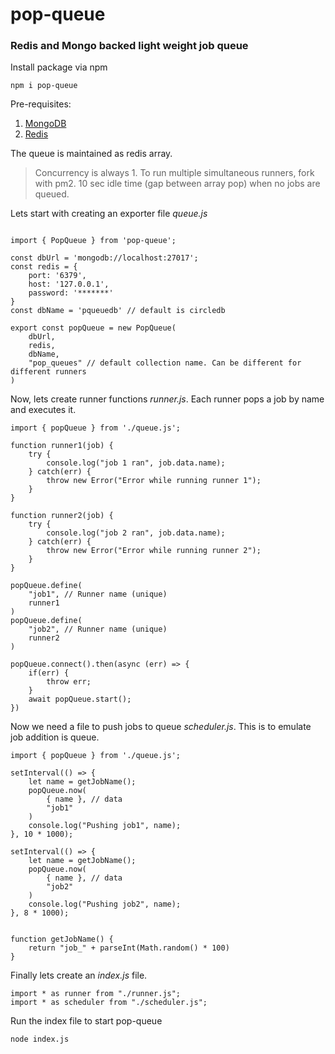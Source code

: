 
# pop-queue

### Redis and Mongo backed light weight job queue
Install package via npm
```
npm i pop-queue
```

Pre-requisites:
1. [MongoDB](https://docs.mongodb.com/v4.0/installation/)
2. [Redis](https://redis.io/download)

The queue is maintained as redis array.
> Concurrency is always 1. To run multiple simultaneous runners, fork with pm2.
> 10 sec idle time (gap between array pop) when no jobs are queued.

Lets start with creating an exporter file *queue.js*
```

import { PopQueue } from 'pop-queue';

const dbUrl = 'mongodb://localhost:27017';
const redis = {
	port: '6379',
	host: '127.0.0.1',
	password: '*******'
}
const dbName = 'pqueuedb' // default is circledb

export const popQueue = new PopQueue(
	dbUrl,
	redis,
	dbName,
	"pop_queues" // default collection name. Can be different for different runners
)

```

Now, lets create runner functions  *runner.js*. Each runner pops a job by name and executes it.

```
import { popQueue } from './queue.js';

function runner1(job) {
	try {
		console.log("job 1 ran", job.data.name);
	} catch(err) {
		throw new Error("Error while running runner 1");
	}
}

function runner2(job) {
	try {
		console.log("job 2 ran", job.data.name);
	} catch(err) {
		throw new Error("Error while running runner 2");
	}
}

popQueue.define(
	"job1", // Runner name (unique)
	runner1
)
popQueue.define(
	"job2", // Runner name (unique)
	runner2
)

popQueue.connect().then(async (err) => {
	if(err) {
		throw err;
	}
	await popQueue.start();
})

```

Now we need a file to push jobs to queue *scheduler.js*. This is to emulate job addition is queue.

```
import { popQueue } from './queue.js';

setInterval(() => {
    let name = getJobName();
	popQueue.now(
		{ name }, // data
		"job1"
	)
    console.log("Pushing job1", name);
}, 10 * 1000);

setInterval(() => {
    let name = getJobName();
	popQueue.now(
		{ name }, // data
		"job2"
	)
    console.log("Pushing job2", name);
}, 8 * 1000);


function getJobName() {
    return "job_" + parseInt(Math.random() * 100)
}

```

Finally lets create an *index.js* file. 

```
import * as runner from "./runner.js";
import * as scheduler from "./scheduler.js";
```

Run the index file to start pop-queue
```
node index.js
```
